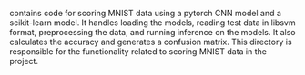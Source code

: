 contains code for scoring MNIST data using a pytorch CNN model and a scikit-learn model. It handles loading the models, reading test data in libsvm format, preprocessing the data, and running inference on the models. It also calculates the accuracy and generates a confusion matrix. This directory is responsible for the functionality related to scoring MNIST data in the project.
